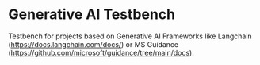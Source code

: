# Generative AI Testbench
Testbench for projects based on Generative AI Frameworks like Langchain (https://docs.langchain.com/docs/) or MS Guidance (https://github.com/microsoft/guidance/tree/main/docs).